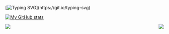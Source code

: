 [![Typing SVG](https://readme-typing-svg.herokuapp.com/?size=35&lines=Hello+There!;I%E2%80%99m+/Comder101.)](https://git.io/typing-svg)

<!--
**Comder101/Comder101** is a ✨ _special_ ✨ repository because its `README.md` (this file) appears on your GitHub profile.

Here are some ideas to get you started:

- 🔭 I’m currently working on ...
- 🌱 I’m currently learning ...
- 👯 I’m looking to collaborate on ...
- 🤔 I’m looking for help with ...
- 💬 Ask me about ...
- 📫 How to reach me: ...
- 😄 Pronouns: ...
- ⚡ Fun fact: ...
-->
[![My GitHub stats](https://github-readme-statscomder101.vercel.app/apiusername=comder101&hide=stars&count_private=true&show_icons=true&include_all_commits=true&card_width=600px)](https://github.com/comder101/github-readme-stats)


<a href="https://github.com/Comder101/NewsAggregator2.0">
  <img align="left" src="https://github-readme-stats-comder101.vercel.app/api/pin/?username=Comder101&repo=newsaggregator2.0&show_owner=true" />
</a>
<a href="https://github.com/Comder101/Wordcloudx">
   <img align="right" src="https://github-readme-stats-comder101.vercel.app/api/pin/?username=Comder101&repo=wordcloudx&show_owner=true" />
</a>


